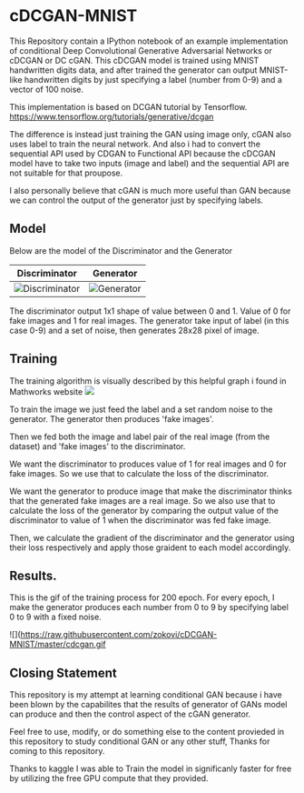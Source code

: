 # cDCGAN-MNIST

This Repository contain a IPython notebook of an example implementation of conditional Deep Convolutional Generative Adversarial Networks or cDCGAN or DC cGAN.
This cDCGAN model is trained using MNIST handwritten digits data, and after trained the generator can output MNIST-like handwritten digits by just specifying a label (number from 0-9) and a vector of 100 noise.

This implementation is based on DCGAN tutorial by Tensorflow.
https://www.tensorflow.org/tutorials/generative/dcgan

The difference is instead just training the GAN using image only, cGAN also uses label to train the neural network. And also i had to convert the sequential API used by CDGAN to Functional API because the cDCGAN model have to take two inputs (image and label) and the sequential API are not suitable for that proupose.

I also personally believe that cGAN is much more useful than GAN because we can control the output of the generator just by specifying labels.

## Model

Below are the model of the Discriminator and the Generator 

Discriminator         |  Generator
:-------------------------:|:-------------------------:
![Discriminator](https://raw.githubusercontent.com/zokovi/cDCGAN-MNIST/master/discriminator.jpg) | ![Generator](https://raw.githubusercontent.com/zokovi/cDCGAN-MNIST/master/Generator.png) 

The discriminator output 1x1 shape of value between 0 and 1. Value of 0 for fake images and 1 for real images.
The generator take input of label (in this case 0-9) and a set of noise, then generates 28x28 pixel of image.

## Training 
The training algorithm is visually described by this helpful graph i found in Mathworks website
![](https://www.mathworks.com/help/examples/nnet/win64/TrainConditionalGenerativeAdversarialNetworkCGANExample_02.png)

To train the image we just feed the label and a set random noise to the generator. The generator then produces 'fake images'.

Then we fed both the image and label pair of the real image (from the dataset) and 'fake images' to the discriminator. 

We want the discriminator to produces value of 1 for real images and 0 for fake images. So we use that to calculate the loss of the discriminator. 

We want the generator to produce image that make the discriminator thinks that the generated fake images are a real image. So we also use that to calculate the loss of the generator by comparing the output value of the discriminator to value of 1 when the discriminator was fed fake image.

Then, we calculate the gradient of the discriminator and the generator using their loss respectively and apply those graident to each model accordingly.

## Results.

This is the gif of the training process for 200 epoch. For every epoch, I make the generator produces each number from 0 to 9 by specifying label 0 to 9 with a fixed noise. 

![](https://raw.githubusercontent.com/zokovi/cDCGAN-MNIST/master/cdcgan.gif

## Closing Statement

This repository is my attempt at learning conditional GAN because i have been blown by the capabilites that the results of generator of GANs model can produce and then the control aspect of the cGAN generator.

Feel free to use, modify, or do something else to the content provieded in this repository to study conditional GAN or any other stuff, Thanks for coming to this repository.

Thanks to kaggle I was able to Train the model in significanly faster for free by utilizing the free GPU compute that they provided.
